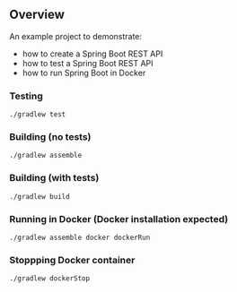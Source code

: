 ## Overview

An example project to demonstrate:

* how to create a Spring Boot REST API
* how to test a Spring Boot REST API
* how to run Spring Boot in Docker

### Testing

`./gradlew test`

### Building (no tests)

`./gradlew assemble`

### Building (with tests)

`./gradlew build`

### Running in Docker (Docker installation expected)

`./gradlew assemble docker dockerRun`

### Stoppping Docker container

`./gradlew dockerStop`